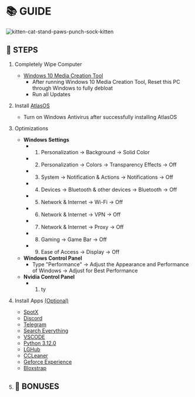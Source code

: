# 📚 **GUIDE**

![kitten-cat-stand-paws-punch-sock-kitten](https://github.com/user-attachments/assets/2f78bfb7-2912-4165-9a4e-be6ec3ee9437)

## 👣 **STEPS**
1. Completely Wipe Computer
   - [Windows 10 Media Creation Tool](https://www.microsoft.com/en-us/software-download/windows10)
      - After running Windows 10 Media Creation Tool, Reset this PC through Windows to fully debloat
      - Run all Updates
4. Install [AtlasOS](https://atlasos.net/)
   - Turn on Windows Antivirus after successfully installing AtlasOS
6. Optimizations
   - **Windows Settings**
      - 1. Personalization → Background → Solid Color
      - 2. Personalization → Colors → Transparency Effects → Off
      - 3. System → Notification & Actions → Notifications → Off
      - 4. Devices → Bluetooth & other devices → Bluetooth → Off
      - 5. Network & Internet → Wi-Fi → Off
      - 6. Network & Internet → VPN → Off
      - 7. Network & Internet → Proxy → Off
      - 8. Gaming → Game Bar → Off
      - 9. Ease of Access → Display → Off
   - **Windows Control Panel**
        - Type "Performance" → Adjust the Appearance and Performance of Windows → Adjust for Best Performance 
   - **Nvidia Control Panel**
      - 1. ty
7. Install Apps <ins>(Optional)</ins>
   - [SpotX](https://github.com/SpotX-Official/SpotX)
   - [Discord](https://discord.com/)
   - [Telegram](https://telegram.org/)
   - [Search Everything](https://www.voidtools.com/downloads/)
   - [VSCODE](https://code.visualstudio.com/)
   - [Python 3.12.0](https://www.python.org/downloads/release/python-3120/)
   - [LGHub](https://www.logitechg.com/en-us/innovation/g-hub.html?srsltid=AfmBOor-0aslBw0nkoQl78XDfQgVEu3lrMrEnGTjPAN0Nw2Hiff5dAJ0)
   - [CCLeaner](https://www.ccleaner.com/ccleaner/download)
   - [Geforce Experience](https://www.nvidia.com/en-us/geforce/geforce-experience/download/)
   - [Bloxstrap](https://bloxstrap.org/)

8. 🎁 **BONUSES**
   -
